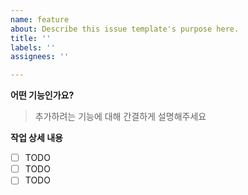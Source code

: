 ```yaml
---
name: feature
about: Describe this issue template's purpose here.
title: ''
labels: ''
assignees: ''

---
```


**어떤 기능인가요?**

> 추가하려는 기능에 대해 간결하게 설명해주세요

**작업 상세 내용**

- [ ] TODO
- [ ] TODO
- [ ] TODO
